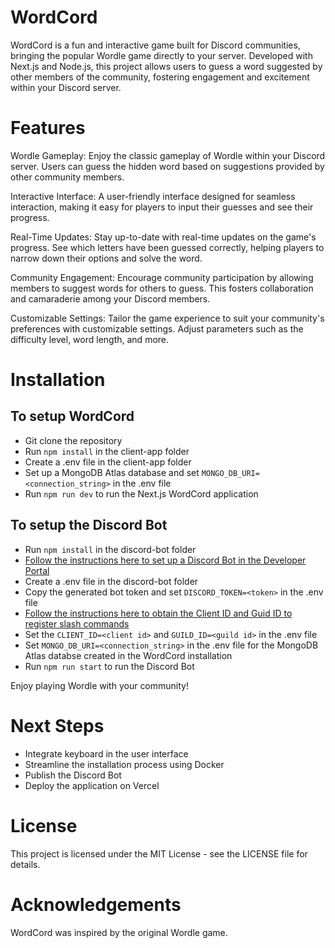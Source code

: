 # WordCord
WordCord is a fun and interactive game built for Discord communities, bringing the popular Wordle game directly to your server. Developed with Next.js and Node.js, this project allows users to guess a word suggested by other members of the community, fostering engagement and excitement within your Discord server.

# Features
Wordle Gameplay: Enjoy the classic gameplay of Wordle within your Discord server. Users can guess the hidden word based on suggestions provided by other community members.

Interactive Interface: A user-friendly interface designed for seamless interaction, making it easy for players to input their guesses and see their progress.

Real-Time Updates: Stay up-to-date with real-time updates on the game's progress. See which letters have been guessed correctly, helping players to narrow down their options and solve the word.

Community Engagement: Encourage community participation by allowing members to suggest words for others to guess. This fosters collaboration and camaraderie among your Discord members.

Customizable Settings: Tailor the game experience to suit your community's preferences with customizable settings. Adjust parameters such as the difficulty level, word length, and more.

# Installation
## To setup WordCord
* Git clone the repository
* Run `npm install` in the client-app folder
* Create a .env file in the client-app folder
* Set up a MongoDB Atlas database and set `MONGO_DB_URI=<connection_string>` in the .env file
* Run `npm run dev` to run the Next.js WordCord application
## To setup the Discord Bot
* Run `npm install` in the discord-bot folder
* [Follow the instructions here to set up a Discord Bot in the Developer Portal](https://discordjs.guide/preparations/setting-up-a-bot-application.html)
* Create a .env file in the discord-bot folder
* Copy the generated bot token and set `DISCORD_TOKEN=<token>` in the .env file
* [Follow the instructions here to obtain the Client ID and Guid ID to register slash commands](https://discordjs.guide/creating-your-bot/command-deployment.html#command-registration)
* Set the `CLIENT_ID=<client id>` and `GUILD_ID=<guild id>` in the .env file
* Set  `MONGO_DB_URI=<connection_string>` in the .env file for the MongoDB Atlas databse created in the WordCord installation
* Run `npm run start` to run the Discord Bot
  
Enjoy playing Wordle with your community!

# Next Steps
* Integrate keyboard in the user interface
* Streamline the installation process using Docker
* Publish the Discord Bot
* Deploy the application on Vercel

# License
This project is licensed under the MIT License - see the LICENSE file for details.

# Acknowledgements
WordCord was inspired by the original Wordle game.
